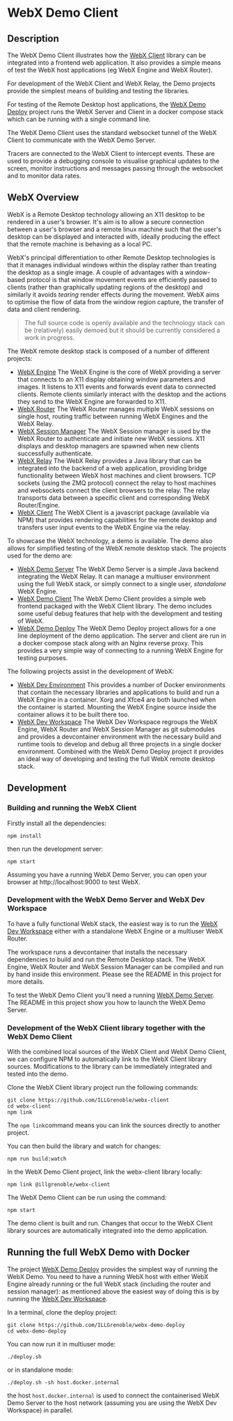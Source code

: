 # WebX Demo Client

## Description

The WebX Demo Client illustrates how the [WebX Client](https://github.com/ILLGrenoble/webx-client) library can be integrated into a frontend web application. It also provides a simple means of test the WebX host applications (eg WebX Engine and WebX Router).

For development of the WebX Client and WebX Relay, the Demo projects provide the simplest means of building and testing the libraries.

For testing of the Remote Desktop host applications, the [WebX Demo Deploy](https://github.com/ILLGrenoble/webx-demo-deploy) project runs the WebX Server and Client in a docker compose stack which can be running with a single command line. 

The WebX Demo Client uses the standard websocket tunnel of the WebX Client to communicate with the WebX Demo Server.

Tracers are connected to the WebX Client to intercept events. These are used to provide a debugging console to visualise graphical updates to the screen, monitor instructions and messages passing through the websocket and to monitor data rates. 

## WebX Overview

WebX is a Remote Desktop technology allowing an X11 desktop to be rendered in a user's browser. It's aim is to allow a secure connection between a user's browser and a remote linux machine such that the user's desktop can be displayed and interacted with, ideally producing the effect that the remote machine is behaving as a local PC.

WebX's principal differentiation to other Remote Desktop technologies is that it manages individual windows within the display rather than treating the desktop as a single image. A couple of advantages with a window-based protocol is that window movement events are efficiently passed to clients (rather than graphically updating regions of the desktop) and similarly it avoids <em>tearing</em> render effects during the movement. WebX aims to optimise the flow of data from the window region capture, the transfer of data and client rendering.

> The full source code is openly available and the technology stack can be (relatively) easily demoed but it should be currently considered a work in progress.

The WebX remote desktop stack is composed of a number of different projects:
- [WebX Engine](https://github.com/ILLGrenoble/webx-engine) The WebX Engine is the core of WebX providing a server that connects to an X11 display obtaining window parameters and images. It listens to X11 events and forwards event data to connected clients. Remote clients similarly interact with the desktop and the actions they send to the WebX Engine are forwarded to X11.
- [WebX Router](https://github.com/ILLGrenoble/webx-router) The WebX Router manages multiple WebX sessions on single host, routing traffic between running WebX Engines and the WebX Relay.
- [WebX Session Manager](https://github.com/ILLGrenoble/webx-session-manager) The WebX Session manager is used by the WebX Router to authenticate and initiate new WebX sessions. X11 displays and desktop managers are spawned when new clients successfully authenticate.
- [WebX Relay](https://github.com/ILLGrenoble/webx-relay) The WebX Relay provides a Java library that can be integrated into the backend of a web application, providing bridge functionality between WebX host machines and client browsers. TCP sockets (using the ZMQ protocol) connect the relay to host machines and websockets connect the client browsers to the relay. The relay transports data between a specific client and corresponding WebX Router/Engine.
- [WebX Client](https://github.com/ILLGrenoble/webx-client) The WebX Client is a javascript package (available via NPM) that provides rendering capabilities for the remote desktop and transfers user input events to the WebX Engine via the relay.

To showcase the WebX technology, a demo is available. The demo also allows for simplified testing of the WebX remote desktop stack. The projects used for the demo are:
- [WebX Demo Server](https://github.com/ILLGrenoble/webx-demo-server) The WebX Demo Server is a simple Java backend integrating the WebX Relay. It can manage a multiuser environment using the full WebX stack, or simply connect to a single user, <em>standalone</em> WebX Engine.
- [WebX Demo Client](https://github.com/ILLGrenoble/webx-demo-client) The WebX Demo Client provides a simple web frontend packaged with the WebX Client library. The demo includes some useful debug features that help with the development and testing of WebX.
- [WebX Demo Deploy](https://github.com/ILLGrenoble/webx-demo-deploy) The WebX Demo Deploy project allows for a one line deployment of the demo application. The server and client are run in a docker compose stack along with an Nginx reverse proxy. This provides a very simple way of connecting to a running WebX Engine for testing purposes.

The following projects assist in the development of WebX:
- [WebX Dev Environment](https://github.com/ILLGrenoble/webx-dev-env) This provides a number of Docker environments that contain the necessary libraries and applications to build and run a WebX Engine in a container. Xorg and Xfce4 are both launched when the container is started. Mounting the WebX Engine source inside the container allows it to be built there too.
- [WebX Dev Workspace](https://github.com/ILLGrenoble/webx-dev-workspace) The WebX Dev Workspace regroups the WebX Engine, WebX Router and WebX Session Manager as git submodules and provides a devcontainer environment with the necessary build and runtime tools to develop and debug all three projects in a single docker environment. Combined with the WebX Demo Deploy project it provides an ideal way of developing and testing the full WebX remote desktop stack.

## Development

### Building and running the WebX Client

Firstly install all the dependencies: 

```
npm install
```
then run the development server:

```
npm start
```

Assuming you have a running WebX Demo Server, you can open your browser at http://localhost:9000 to test WebX.

### Development with the WebX Demo Server and WebX Dev Workspace

To have a fully functional WebX stack, the easiest way is to run the [WebX Dev Workspace](https://github.com/ILLGrenoble/webx-dev-workspace) either with a standalone WebX Engine or a multiuser WebX Router. 

The workspace runs a devcontainer that installs the necessary dependencies to build and run the Remote Desktop stack. The WebX Engine, WebX Router and WebX Session Manager can be compiled and run by hand inside this environment. Please see the README in this project for more details.

To test the WebX Demo Client you'll need a running [WebX Demo Server](https://github.com/ILLGrenoble/webx-demo-server). The README in this project show you how to launch the WebX Demo Server.

### Development of the WebX Client library together with the WebX Demo Client

With the combined local sources of the WebX Client and WebX Demo Client, we can configure NPM to automatically link to the WebX Client library sources. Modifications to the library can be immediately integrated and tested into the demo.

Clone the WebX Client library project run the following commands:

```
git clone https://github.com/ILLGrenoble/webx-client
cd webx-client
npm link
```

The `npm link`command means you can link the sources directly to another project. 

You can then build the library and watch for changes:

```
npm run build:watch
```

In the WebX Demo Client project, link the webx-client library locally:

```
npm link @illgrenoble/webx-client
```

The WebX Demo Client can be run using the command:

```
npm start
```

The demo client is built and run. Changes that occur to the WebX Client library sources are automatically integrated into the demo application.

## Running the full WebX Demo with Docker

The project [WebX Demo Deploy](https://github.com/ILLGrenoble/webx-demo-deploy) provides the simplest way of running the WebX Demo. You need to have a running WebX host with either WebX Engine already running or the full WebX stack (including the router and session manager): as mentioned above the easiest way of doing this is by running the [WebX Dev Workspace](https://github.com/ILLGrenoble/webx-dev-workspace).

In a terminal, clone the deploy project:

```
git clone https://github.com/ILLGrenoble/webx-demo-deploy
cd webx-demo-deploy
```

You can now run it in multiuser mode:

```
./deploy.sh
```

or in standalone mode:

```
./deploy.sh -sh host.docker.internal
```

the host `host.docker.internal` is used to connect the containerised WebX Demo Server to the host network (assuming you are using the WebX Dev Workspace) in parallel. 

